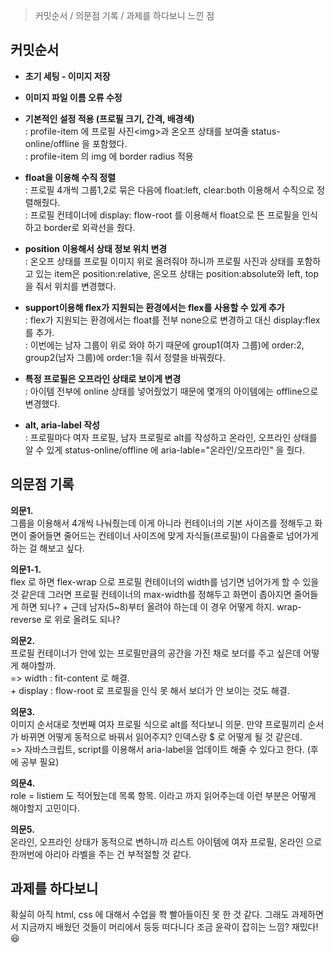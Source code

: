 
>커밋순서 / 의문점 기록 / 과제를 하다보니 느낀 점   
## 커밋순서
- **초기 세팅 - 이미지 저장**   

- **이미지 파일 이름 오류 수정**
- **기본적인 설정 적용 (프로필 크기, 간격, 배경색)**    
: profile-item 에 프로필 사진\<img>과 온오프 상태를 보여줄 status-online/offline 을 포함했다.   
: profile-item 의 img 에 border radius 적용
- **float을 이용해 수직 정렬**   
: 프로필 4개씩 그룹1,2로 묶은 다음에 float:left, clear:both 이용해서 수직으로 정렬해줬다.   
: 프로필 컨테이너에 display: flow-root 를 이용해서 float으로 뜬 프로필을 인식하고 border로 외곽선을 줬다.
- **position 이용해서 상태 정보 위치 변경**   
: 온오프 상태를 프로필 이미지 위로 올려줘야 하니까 프로필 사진과 상태를 포함하고 있는 item은 position:relative, 온오프 상태는 position:absolute와 left, top을 줘서 위치를 변경했다.
- **support이용해 flex가 지원되는 환경에서는 flex를 사용할 수 있게 추가**   
: flex가 지원되는 환경에서는 float를 전부 none으로 변경하고 대신 display:flex를 추가.    
: 이번에는 남자 그룹이 위로 와야 하기 때문에 group1(여자 그룹)에 order:2, group2(남자 그룹)에 order:1을 줘서 정렬을 바꿔줬다.
- **특정 프로필은 오프라인 상태로 보이게 변경**   
: 아이템 전부에 online 상태를 넣어줬었기 때문에 몇개의 아이템에는 offline으로 변경했다. 
- **alt, aria-label 작성**   
: 프로필마다 여자 프로필, 남자 프로필로 alt를 작성하고 온라인, 오프라인 상태를 알 수 있게 status-online/offline 에 aria-lable="온라인/오프라인" 을 줬다. 

## 의문점 기록
**의문1.**    
그룹을 이용해서 4개씩 나눠줬는데 이게 아니라 컨테이너의 기본 사이즈를 정해두고 화면이 줄어들면 줄어드는 컨테이너 사이즈에 맞게 자식들(프로필)이 다음줄로 넘어가게 하는 걸 해보고 싶다.

**의문1-1.**    
flex 로 하면 flex-wrap 으로 프로필 컨테이너의 width를 넘기면 넘어가게 할 수 있을 것 같은데 그러면 프로필 컨테이너의 max-width를 정해두고 화면이 좁아지면 줄어들게 하면 되나? + 근데 남자(5~8)부터 올려야 하는데 이 경우 어떻게 하지. wrap-reverse 로 위로 올려도 되나?

**의문2.**   
프로필 컨테이너가 안에 있는 프로필만큼의 공간을 가진 채로 보더를 주고 싶은데 어떻게 해야할까.   
  => width : fit-content 로 해결.   
  *+* display : flow-root 로 프로필을 인식 못 해서 보더가 안 보이는 것도 해결.

**의문3.**   
이미지 순서대로 첫번째 여자 프로필 식으로 alt를 적다보니 의문. 만약 프로필끼리 순서가 바뀌면 어떻게 동적으로 바꿔서 읽어주지? 인덱스랑 $ 로 어떻게 될 것 같은데.    
=> 자바스크립트, script를 이용해서 aria-label을 업데이트 해줄 수 있다고 한다. (후에 공부 필요)

**의문4.**   
role = listiem 도 적어뒀는데 목록 항목. 이라고 까지 읽어주는데 이런 부분은 어떻게 해야할지 고민이다. 

**의문5.**    
온라인, 오프라인 상태가 동적으로 변하니까 리스트 아이템에 여자 프로필, 온라인 으로 한꺼번에 아리아 라벨을 주는 건 부적절할 것 같다. 

## 과제를 하다보니
확실히 아직 html, css 에 대해서 수업을 쫙 빨아들이진 못 한 것 같다. 그래도 과제하면서 지금까지 배웠던 것들이 머리에서 둥둥 떠다니다 조금 윤곽이 잡히는 느낌? 재밌다! 😆

